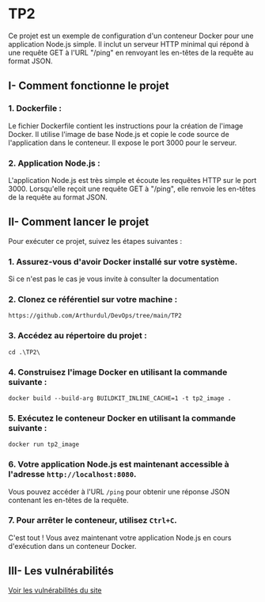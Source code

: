 # TP2

Ce projet est un exemple de configuration d'un conteneur Docker pour une application Node.js simple. Il inclut un serveur HTTP minimal qui répond à une requête GET à l'URL "/ping" en renvoyant les en-têtes de la requête au format JSON.

## I- Comment fonctionne le projet

### 1. **Dockerfile** : 

Le fichier Dockerfile contient les instructions pour la création de l'image Docker. Il utilise l'image de base Node.js et copie le code source de l'application dans le conteneur. Il expose le port 3000 pour le serveur.

### 2. **Application Node.js** : 

L'application Node.js est très simple et écoute les requêtes HTTP sur le port 3000. Lorsqu'elle reçoit une requête GET à "/ping", elle renvoie les en-têtes de la requête au format JSON.

## II- Comment lancer le projet

Pour exécuter ce projet, suivez les étapes suivantes :

### 1. Assurez-vous d'avoir Docker installé sur votre système.

Si ce n'est pas le cas je vous invite à consulter la documentation

### 2. Clonez ce référentiel sur votre machine :

```
https://github.com/Arthurdul/DevOps/tree/main/TP2
```

### 3. Accédez au répertoire du projet :

```
cd .\TP2\
```


### 4. Construisez l'image Docker en utilisant la commande suivante :

```
docker build --build-arg BUILDKIT_INLINE_CACHE=1 -t tp2_image .
```

### 5. Exécutez le conteneur Docker en utilisant la commande suivante :

```
docker run tp2_image
```


### 6. Votre application Node.js est maintenant accessible à l'adresse `http://localhost:8080`. 

Vous pouvez accéder à l'URL `/ping` pour obtenir une réponse JSON contenant les en-têtes de la requête.

### 7. Pour arrêter le conteneur, utilisez `Ctrl+C`.

C'est tout ! Vous avez maintenant votre application Node.js en cours d'exécution dans un conteneur Docker.

## III- Les vulnérabilités

[Voir les vulnérabilités du site](https://github.com/Arthurdul/DevOps/blob/main/TP2/vuln.txt)
